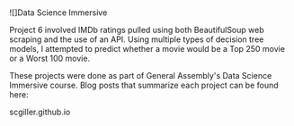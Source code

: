 #
![]Data Science Immersive

Project 6 involved IMDb ratings pulled using both BeautifulSoup web scraping and the
use of an API. Using multiple types of decision tree models, I attempted to predict
whether a movie would be a Top 250 movie or a Worst 100 movie.

These projects were done as part of General Assembly's Data Science Immersive
course. Blog posts that summarize each project can be found here:

scgiller.github.io
